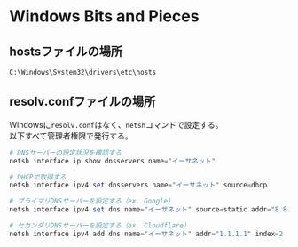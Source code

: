 # Windows Bits and Pieces

## hostsファイルの場所
```
C:\Windows\System32\drivers\etc\hosts
```

## resolv.confファイルの場所
Windowsに`resolv.conf`はなく、`netsh`コマンドで設定する。  
以下すべて管理者権限で発行する。

```powershell
# DNSサーバーの設定状況を確認する
netsh interface ip show dnsservers name="イーサネット"

# DHCPで取得する
netsh interface ipv4 set dnsservers name="イーサネット" source=dhcp

# プライマリDNSサーバーを設定する（ex. Google）
netsh interface ipv4 set dns name="イーサネット" source=static addr="8.8.8.8"

# セカンダリDNSサーバーを設定する（ex. Cloudflare）
netsh interface ipv4 add dns name="イーサネット" addr="1.1.1.1" index=2
```
